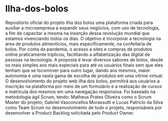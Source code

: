 # Ilha-dos-bolos
Repositório oficial do projeto ilha dos bolos
uma plataforma criada para auxiliar a microempresa a expandir seus negócios, com uso de tecnologia, a fim de capacitar a mesma na inserção dessa revolução mundial que estamos vivenciando todos os dias.
O objetivo é incorporar a tecnologia na área de produtos alimentícios, mais especificamente, na confeitaria de bolos. Por conta da pandemia, o acesso a sites e compras de produtos online praticamente triplicou, facilitando a alfabetização das digital de pessoas na tecnologia. A proposta é levar diversos sabores de bolos, desde os mais simples aos mais especiais para até os usuários finais sem que eles tenham que se locomover para outro lugar, dando aos mesmos, maior autonomia e uma vasta gama de escolha de produtos em uma vitrine virtual.
O desenvolvimento do projeto web ilha dos bolos, permitirá aos usuários a inscrição na plataforma por meio de um formulário e a realização de cursos e matrícula dos mesmos em uma navegação responsiva. Foi baseado na metodologia ágil Scrum, tendo: Matheus Prates Oliveira como o Scrum Master do projeto; Gabriel Vasconcellos Morassutti e Lucas Patrício da Silva como Team Scrum no desenvolvimento de todo o projeto, responsáveis por desenvolver a Product Backlog solicitada pelo Product Owner.
